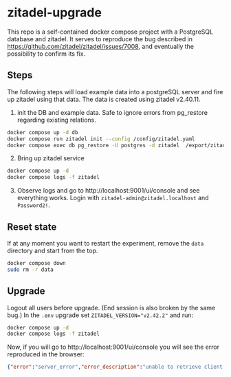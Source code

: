 # zitadel-upgrade

This repo is a self-contained docker compose project with a PostgreSQL database and zitadel. It serves to reproduce the bug described in https://github.com/zitadel/zitadel/issues/7008, and eventually the possibility to confirm its fix.

## Steps

The following steps will load example data into a postgreSQL server and fire up zitadel using that data. The data is created using zitadel v2.40.11.

1. init the DB and example data. Safe to ignore errors from pg_restore regarding existing relations.

```bash
docker compose up -d db
docker compose run zitadel init --config /config/zitadel.yaml
docker compose exec db pg_restore -U postgres -d zitadel  /export/zitadel-2.40.11.sql
```

2. Bring up zitadel service

```bash
docker compose up -d
docker compose logs -f zitadel
```

3. Observe logs and go to http://localhost:9001/ui/console and see everything works. Login with `zitadel-admin@zitadel.localhost` and `Password2!`.

## Reset state

If at any moment you want to restart the experiment, remove the `data` directory and start from the top.

```bash
docker compose down
sudo rm -r data
```

## Upgrade

Logout all users before upgrade. (End session is also broken by the same bug.)
In the `.env` upgrade set `ZITADEL_VERSION="v2.42.2"` and run:

```bash
docker compose up -d
docker compose logs -f zitadel
```

Now, if you will go to http://localhost:9001/ui/console you will see the error reproduced in the browser:

```json
{"error":"server_error","error_description":"unable to retrieve client by id"}
```